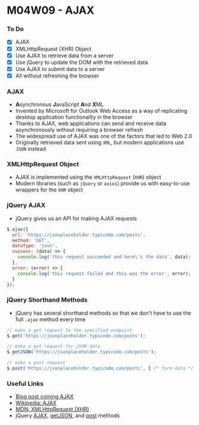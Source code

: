 # M04W09 - AJAX

### To Do
- [x] AJAX
- [x] XMLHttpRequest (XHR) Object
- [x] Use AJAX to retrieve data from a server
- [x] Use jQuery to update the DOM with the retrieved data
- [x] Use AJAX to submit data to a server
- [x] All without refreshing the browser

### AJAX
* **A**synchronous **J**avaScript **A**nd **X**ML
* Invented by Microsoft for Outlook Web Access as a way of replicating desktop application functionality in the browser
* Thanks to AJAX, web applications can send and receive data asynchronously without requiring a browser refresh
* The widespread use of AJAX was one of the factors that led to Web 2.0
* Originally retrieved data sent using `XML`, but modern applications use `JSON` instead

### XMLHttpRequest Object
* AJAX is implemented using the `XMLHttpRequest` (`XHR`) object
* Modern libraries (such as `jQuery` or `axios`) provide us with easy-to-use wrappers for the `XHR` object

### jQuery AJAX
* jQuery gives us an API for making AJAX requests

```js
$.ajax({
  url: 'https://jsonplaceholder.typicode.com/posts',
  method: 'GET',
  dataType: 'json',
  success: (data) => {
    console.log('this request succeeded and here\'s the data', data);
  },
  error: (error) => {
    console.log('this request failed and this was the error', error);
  }
});
```

### jQuery Shorthand Methods
* jQuery has several shorthand methods so that we don't have to use the full `.ajax` method every time

```js
// make a get request to the specified endpoint
$.get('https://jsonplaceholder.typicode.com/posts');

// make a get request for JSON data
$.getJSON('https://jsonplaceholder.typicode.com/posts');

// make a post request
$.post('https://jsonplaceholder.typicode.com/posts', { /* form data */ });
```

### Useful Links
* [Blog post coining AJAX](https://web.archive.org/web/20160305044414/http://adaptivepath.org/ideas/ajax-new-approach-web-applications/)
* [Wikipedia: AJAX](https://en.wikipedia.org/wiki/Ajax_(programming))
* [MDN: XMLHttpRequest (XHR)](https://developer.mozilla.org/en-US/docs/Web/API/XMLHttpRequest)
* jQuery [AJAX](http://api.jquery.com/jquery.ajax/), [getJSON](https://api.jquery.com/jquery.getjson/), and [post](https://api.jquery.com/jquery.post/) methods
